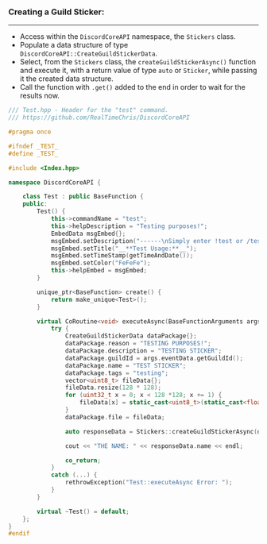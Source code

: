 ### **Creating a Guild Sticker:**
---
- Access within the `DiscordCoreAPI` namespace, the `Stickers` class.
- Populate a data structure of type `DiscordCoreAPI::CreateGuildStickerData`.
- Select, from the `Stickers` class, the `createGuildStickerAsync()` function and execute it, with a return value of type `auto` or `Sticker`, while passing it the created data structure.
- Call the function with `.get()` added to the end in order to wait for the results now.

```cpp
/// Test.hpp - Header for the "test" command.
/// https://github.com/RealTimeChris/DiscordCoreAPI

#pragma once

#ifndef _TEST_
#define _TEST_

#include <Index.hpp>

namespace DiscordCoreAPI {

	class Test : public BaseFunction {
	public:
		Test() {
			this->commandName = "test";
			this->helpDescription = "Testing purposes!";
			EmbedData msgEmbed{};
			msgEmbed.setDescription("------\nSimply enter !test or /test!\n------");
			msgEmbed.setTitle("__**Test Usage:**__");
			msgEmbed.setTimeStamp(getTimeAndDate());
			msgEmbed.setColor("FeFeFe");
			this->helpEmbed = msgEmbed;
		}

		unique_ptr<BaseFunction> create() {
			return make_unique<Test>();
		}

		virtual CoRoutine<void> executeAsync(BaseFunctionArguments args) {
			try {
				CreateGuildStickerData dataPackage{};
				dataPackage.reason = "TESTING PURPOSES!";
				dataPackage.description = "TESTING STICKER";
				dataPackage.guildId = args.eventData.getGuildId();
				dataPackage.name = "TEST STICKER";
				dataPackage.tags = "testing";
				vector<uint8_t> fileData{};
				fileData.resize(128 * 128);
				for (uint32_t x = 0; x < 128 *128; x += 1) {
					fileData[x] = static_cast<uint8_t>(static_cast<float>(x) / static_cast<float>(128 * 128)) * 255;
				}
				dataPackage.file = fileData;

				auto responseData = Stickers::createGuildStickerAsync(dataPackage).get();

				cout << "THE NAME: " << responseData.name << endl;

				co_return;
			}
			catch (...) {
				rethrowException("Test::executeAsync Error: ");
			}
		}

		virtual ~Test() = default;
	};
}
#endif
```
